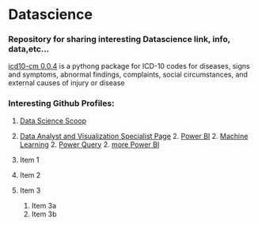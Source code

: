 # Datascience
### Repository for sharing interesting Datascience link, info, data,etc...

[icd10-cm 0.0.4](https://pypi.org/project/icd10-cm/) is a pythong package for
ICD-10 codes for diseases, signs and symptoms, abnormal findings, complaints, social circumstances, and external causes of injury or disease


### Interesting Github Profiles:

1. [Data Science Scoop](https://github.com/datasciencescoop)

1. [Data Analyst and Visualization Specialist Page](https://github.com/NajiElKotob)
   2. [Power BI](https://github.com/NajiElKotob/Awesome-Power-BI)
   2. [Machine Learning](https://github.com/NajiElKotob/Awesome-ML)
   2. [Power Query](https://github.com/NajiElKotob/Awesome-PowerQuery)
   2. [more Power BI](https://github.com/NajiElKotob/LetsTalkData)

1. Item 1
1. Item 2
1. Item 3
   1. Item 3a
   1. Item 3b
